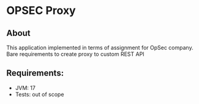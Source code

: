 # OPSEC Proxy

## About
This application implemented in terms of assignment for OpSec company. Bare requirements to create proxy to custom REST API

## Requirements:
* JVM: 17
* Tests: out of scope
